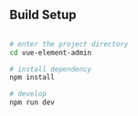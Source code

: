 ## Build Setup

```bash

# enter the project directory
cd vue-element-admin

# install dependency
npm install

# develop
npm run dev
```



